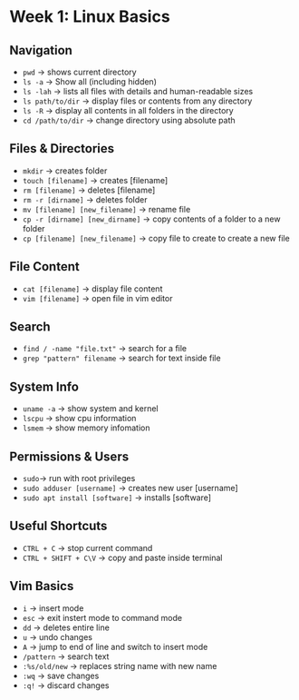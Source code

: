 # Week 1: Linux Basics
## Navigation
- `pwd` → shows current directory
- `ls -a` → Show all (including hidden)
- `ls -lah` → lists all files with details and human-readable sizes
- `ls path/to/dir` → display files or contents from any directory
- `ls -R` → display all contents in all folders in the directory
- `cd /path/to/dir` → change directory using absolute path
## Files & Directories
- `mkdir` → creates folder
- `touch [filename]` → creates [filename]
- `rm [filename]` → deletes [filename]
- `rm -r [dirname]` → deletes folder
- `mv [filename] [new_filename]` → rename file
- `cp -r [dirname] [new_dirname]` → copy contents of a folder to a new folder
- `cp [filename] [new_filename]` → copy file to create to create a new file
## File Content
- `cat [filename]` → display file content
- `vim [filename]` → open file in vim editor
## Search
- `find / -name "file.txt"` → search for a file
- `grep "pattern" filename` → search for text inside file
## System Info
- `uname -a` → show system and kernel
- `lscpu` → show cpu information
- `lsmem` → show memory infomation
## Permissions & Users
- `sudo`→ run with root privileges
- `sudo adduser [username]` → creates new user [username]
- `sudo apt install [software]` → installs [software]
## Useful Shortcuts
- `CTRL + C` → stop current command
- `CTRL + SHIFT + C\V` → copy and paste inside terminal
## Vim Basics
- `i` → insert mode
- `esc` → exit instert mode to command mode
- `dd` → deletes entire line
- `u` → undo changes
- `A` → jump to end of line and switch to insert mode
- `/pattern` → search text 
- `:%s/old/new` → replaces string name with new name
- `:wq` → save changes
- `:q!` → discard changes
